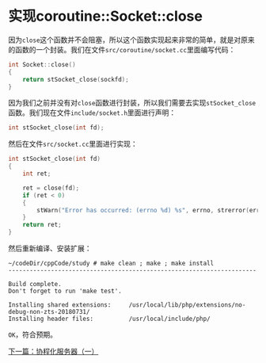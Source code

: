 # 实现coroutine::Socket::close

因为`close`这个函数并不会阻塞，所以这个函数实现起来非常的简单，就是对原来的函数的一个封装。我们在文件`src/coroutine/socket.cc`里面编写代码：

```cpp
int Socket::close()
{
    return stSocket_close(sockfd);
}
```

因为我们之前并没有对`close`函数进行封装，所以我们需要去实现`stSocket_close`函数。我们现在文件`include/socket.h`里面进行声明：

```cpp
int stSocket_close(int fd);
```

然后在文件`src/socket.cc`里面进行实现：

```cpp
int stSocket_close(int fd)
{
    int ret;

    ret = close(fd);
    if (ret < 0)
    {
        stWarn("Error has occurred: (errno %d) %s", errno, strerror(errno));
    }
    return ret;
}
```

然后重新编译、安装扩展：

```shell
~/codeDir/cppCode/study # make clean ; make ; make install
----------------------------------------------------------------------

Build complete.
Don't forget to run 'make test'.

Installing shared extensions:     /usr/local/lib/php/extensions/no-debug-non-zts-20180731/
Installing header files:          /usr/local/include/php/
```

`OK`，符合预期。

[下一篇：协程化服务器（一）](./《PHP扩展开发》-协程-协程化服务器（一）.md)

